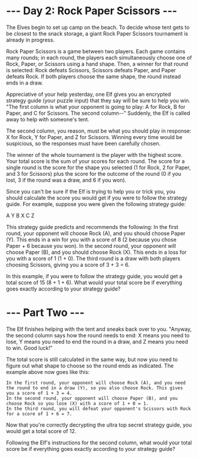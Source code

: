 # --- Day 2: Rock Paper Scissors ---

The Elves begin to set up camp on the beach. To decide whose tent gets to be closest to the snack storage, 
a giant Rock Paper Scissors tournament is already in progress.

Rock Paper Scissors is a game between two players. Each game contains many rounds; in each round, the players each simultaneously choose one of 
Rock, Paper, or Scissors using a hand shape. Then, a winner for that round is selected: Rock defeats Scissors, Scissors defeats Paper, and Paper defeats Rock. 
If both players choose the same shape, the round instead ends in a draw.

Appreciative of your help yesterday, one Elf gives you an encrypted strategy guide (your puzzle input) that they say will be sure to help you win. 
"The first column is what your opponent is going to play: A for Rock, B for Paper, and C for Scissors. The second column--" 
Suddenly, the Elf is called away to help with someone's tent.

The second column, you reason, must be what you should play in response: X for Rock, Y for Paper, and Z for Scissors. 
Winning every time would be suspicious, so the responses must have been carefully chosen.

The winner of the whole tournament is the player with the highest score. Your total score is the sum of your scores for each round. 
The score for a single round is the score for the shape you selected (1 for Rock, 2 for Paper, and 3 for Scissors) 
plus the score for the outcome of the round (0 if you lost, 3 if the round was a draw, and 6 if you won).

Since you can't be sure if the Elf is trying to help you or trick you, you should calculate the score you would get if you were to follow the strategy guide.
For example, suppose you were given the following strategy guide:

A Y
B X
C Z

This strategy guide predicts and recommends the following:
    In the first round, your opponent will choose Rock (A), and you should choose Paper (Y). This ends in a win for you with a score of 8 (2 because you chose Paper + 6 because you won).
    In the second round, your opponent will choose Paper (B), and you should choose Rock (X). This ends in a loss for you with a score of 1 (1 + 0).
    The third round is a draw with both players choosing Scissors, giving you a score of 3 + 3 = 6.

In this example, if you were to follow the strategy guide, you would get a total score of 15 (8 + 1 + 6).
What would your total score be if everything goes exactly according to your strategy guide?

# --- Part Two ---

The Elf finishes helping with the tent and sneaks back over to you. "Anyway, the second column says how the round needs to end: X means you need to lose, Y means you need to end the round in a draw, and Z means you need to win. Good luck!"

The total score is still calculated in the same way, but now you need to figure out what shape to choose so the round ends as indicated. The example above now goes like this:

    In the first round, your opponent will choose Rock (A), and you need the round to end in a draw (Y), so you also choose Rock. This gives you a score of 1 + 3 = 4.
    In the second round, your opponent will choose Paper (B), and you choose Rock so you lose (X) with a score of 1 + 0 = 1.
    In the third round, you will defeat your opponent's Scissors with Rock for a score of 1 + 6 = 7.

Now that you're correctly decrypting the ultra top secret strategy guide, you would get a total score of 12.

Following the Elf's instructions for the second column, what would your total score be if everything goes exactly according to your strategy guide?
